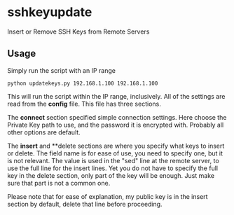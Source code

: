# sshkeyupdate
Insert or Remove SSH Keys from Remote Servers

## Usage
Simply run the script with an IP range

```
python updatekeys.py 192.168.1.100 192.168.1.100
```

This will run the script within the IP range, inclusively.
All of the settings are read from the **config** file. This file has three sections.

The **connect** section specified simple connection settings. Here choose the Private Key path to use, and the password it is encrypted with. Probably all other options are default.

The **insert** and **delete sections are where you specify what keys to insert or delete. The field name is for ease of use, you need to specify one, but it is not relevant. The value is used in the "sed" line at the remote server, to use the full line for the insert lines. Yet you do not have to specify the full key in the delete section, only part of the key will be enough. Just make sure that part is not a common one.

Please note that for ease of explanation, my public key is in the insert section by default, delete that line before proceeding.
